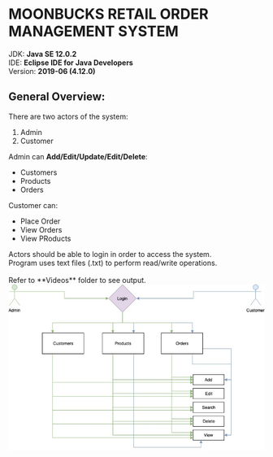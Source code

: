 # MOONBUCKS RETAIL ORDER MANAGEMENT SYSTEM
JDK: **Java SE 12.0.2**<br />
IDE: **Eclipse IDE for Java Developers**<br />
Version: **2019-06 (4.12.0)**<br />
## General Overview:
There are two actors of the system:
1. Admin
2. Customer

Admin can **Add/Edit/Update/Edit/Delete**:
- Customers
- Products
- Orders

Customer can:
- Place Order
- View Orders
- View PRoducts
<p> Actors should be able to login in order to access the system.
<br /> Program uses text files (.txt) to perform read/write operations.<br /><br />Refer to **Videos** folder to see output.
<img src="General-Overview.jpg" align="center"/>
